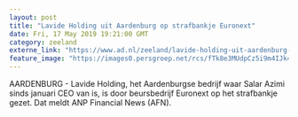 ```yaml
---
layout: post
title: "Lavide Holding uit Aardenburg op strafbankje Euronext"
date: Fri, 17 May 2019 19:21:00 GMT
category: zeeland
externe_link: "https://www.ad.nl/zeeland/lavide-holding-uit-aardenburg-op-strafbankje-euronext~ae3ff277/"
feature_image: "https://images0.persgroep.net/rcs/fTk8e3MUdpCz5i9m4IJk4bOhNzs/diocontent/108237736/_fitwidth/400/?appId=21791a8992982cd8da851550a453bd7f&quality=0.7"
---
```


AARDENBURG - Lavide Holding, het Aardenburgse bedrijf waar Salar Azimi sinds januari CEO van is, is door beursbedrijf Euronext op het strafbankje gezet. Dat meldt ANP Financial News (AFN).
